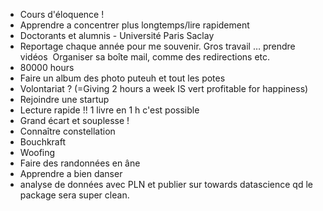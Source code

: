 
- Cours d'éloquence ! 
- Apprendre a concentrer plus longtemps/lire rapidement 
- Doctorants et alumnis - Université Paris Saclay 
- Reportage chaque année pour me souvenir. Gros travail … prendre vidéos 
Organiser sa boîte mail, comme des redirections etc. 
- 80000 hours
- Faire un album des photo puteuh et tout les potes 
- Volontariat ? (=Giving 2 hours a week IS vert profitable for happiness) 
- Rejoindre une startup 
- Lecture rapide !! 1 livre en 1 h c'est possible 
- Grand écart et souplesse ! 
- Connaître constellation
- Bouchkraft
- Woofing 
- Faire des randonnées en âne 
- Apprendre a bien danser 
- analyse de données avec PLN et publier sur towards datascience qd le package sera super clean. 